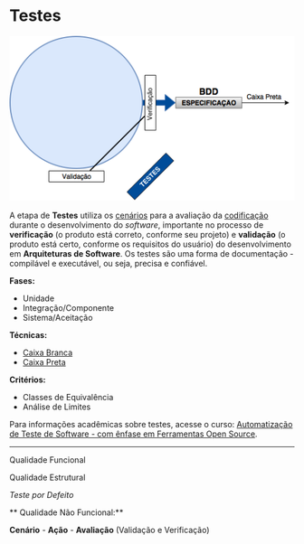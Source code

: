 # Testes

![](/images/testes.png)

A etapa de **Testes** utiliza os [cenários](/arquitetura/cenario.md) para a avaliação da [codificação](/codigo/README.md) durante o desenvolvimento do _software_, importante no processo de **verificação** (o produto está correto, conforme seu projeto) e **validação** (o produto está certo, conforme os requisitos do usuário) do desenvolvimento em **Arquiteturas de Software**. Os testes são uma forma de documentação - compilável e executável, ou seja, precisa e confiável.

**Fases:**

* Unidade
* Integração/Componente
* Sistema/Aceitação

**Técnicas:**

* [Caixa Branca](/testes/caixa-branca.md)
* [Caixa Preta](/testes/caixa-preta.md)

**Critérios:**

* Classes de Equivalência
* Análise de Limites

Para informações acadêmicas sobre testes, acesse o curso: [Automatização de Teste de Software - com ênfase em Ferramentas Open Source](http://napsol.icmc.usp.br/ats/).

---

Qualidade Funcional

Qualidade Estrutural

_Teste por Defeito_

** Qualidade Não Funcional:**

**Cenário** - **Ação** - **Avaliação** \(Validação e Verificação\)
